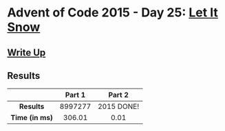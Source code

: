 # Advent of Code 2015 - Day 25: [Let It Snow](https://adventofcode.com/2015/day/25)

## [Write Up](https://codingap.github.io/advent-of-code/writeups/2015/day25)
## Results
|| **Part 1** | **Part 2** |
|:--:|:---:|:---:|
| **Results** | 8997277 | 2015 DONE! |
| **Time (in ms)** | 306.01 | 0.01 |